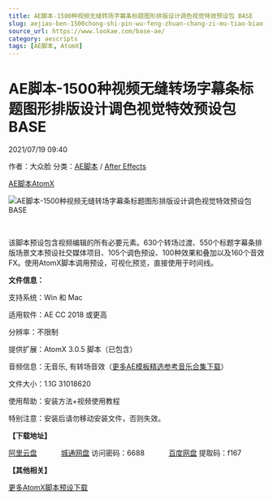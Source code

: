 ```yaml
---
title: AE脚本-1500种视频无缝转场字幕条标题图形排版设计调色视觉特效预设包 BASE
slug: aejiao-ben-1500chong-shi-pin-wu-feng-zhuan-chang-zi-mu-tiao-biao-ti-tu-xing-pai-ban-she-ji-diao-se-shi-jue-te-xiao-yu-she-bao-base
source_url: https://www.lookae.com/base-ae/
category: aescripts
tags: [AE脚本, AtomX]
---
```

# AE脚本-1500种视频无缝转场字幕条标题图形排版设计调色视觉特效预设包 BASE

2021/07/19 09:40

作者：大众脸
分类：[AE脚本](https://www.lookae.com/after-effects/aescripts/) / [After Effects](https://www.lookae.com/after-effects/)

[AE脚本](https://www.lookae.com/tag/ae%e8%84%9a%e6%9c%ac/)[AtomX](https://www.lookae.com/tag/atomx/)

![AE脚本-1500种视频无缝转场字幕条标题图形排版设计调色视觉特效预设包 BASE](https://www.lookae.com/wp-content/uploads/2021/07/BASE-AE.jpg "AE脚本-1500种视频无缝转场字幕条标题图形排版设计调色视觉特效预设包 BASE-LookAE.com")

[﻿﻿﻿](https://cloud.video.taobao.com//play/u/705956171/p/1/e/6/t/1/318352012570.mp4)

该脚本预设包含视频编辑的所有必要元素。630个转场过渡、550个标题字幕条排版场景文本预设社交媒体项目、105个调色预设、100种效果和叠加以及160个音效FX。使用AtomX脚本调用预设，可视化预览，直接使用于时间线。

**文件信息：**

支持系统：Win 和 Mac

适用软件：AE CC 2018 或更高

分辨率：不限制

提供扩展：AtomX 3.0.5 脚本（已包含）

音频信息：无音乐, 有转场音效（[更多AE模板精选参考音乐合集下载](https://item.taobao.com/item.htm?spm=a1z10.1.w4004-2793089344.4.MUvxbV&id=37289930486)）

文件大小：1.1G 31018620

使用帮助：安装方法+视频使用教程

特别注意：安装后请勿移动安装文件，否则失效。

**【下载地址】**

[阿里云盘](https://www.aliyundrive.com/s/xBsPrHQiWYU)            [城通网盘](https://089u.com/f/680462-502551998-2ea5d1) 访问密码：6688            [百度网盘](https://pan.baidu.com/s/1jl-Wxn9kX61kO3txtv0u3A) 提取码：f167

**【其他相关】**

[更多AtomX脚本预设下载](https://www.lookae.com/tag/atomx/)
